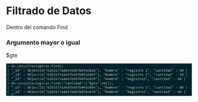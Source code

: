 # Filtrado de Datos

Dentro del comando Find

### Argumento mayor o igual

$gte

![](<.gitbook/assets/imagen (2).png>)

